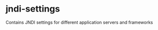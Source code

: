 jndi-settings
=============

Contains JNDI settings for different application servers and frameworks